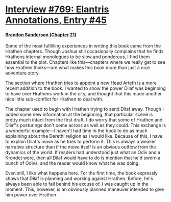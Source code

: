 # [Interview #769: Elantris Annotations, Entry #45](https://www.theoryland.com/intvmain.php?i=769#45)

#### [Brandon Sanderson (Chapter 21)](http://www.brandonsanderson.com/annotation/31/Elantris-Chapter-21)

Some of the most fulfilling experiences in writing this book came from the Hrathen chapters. Though Joshua still occasionally complains that he finds Hrathens internal monologues to be slow and ponderous, I find them essential to the plot. Chapters like this—chapters where we really get to see how Hrathen thinks—are what makes this book more than just a nice adventure story.

The section where Hrathen tries to appoint a new Head Arteth is a more recent addition to the book. I wanted to show the power Dilaf was beginning to have over Hrathens work in the city, and thought that this made another nice little sub-conflict for Hrathen to deal with.

The chapter used to begin with Hrathen trying to send Dilaf away. Though I added some new information at the beginning, that particular scene is pretty much intact from the first draft. I do worry that some of Hrathen and Dilaf's posturings don't come across as well as they could. This exchange is a wonderful example—I haven't had time in the book to do as much explaining about the Derethi religion as I would like. Because of this, I have to explain Dilaf's move as he tries to perform it. This is always a weaker narrative structure than if the move itself is an obvious outflow from the dynamics of the world. If readers had understood just what an Odiv and a Krondet were, then all Dilaf would have to do is mention that he'd sworn a bunch of Odivs, and the reader would know what he was doing.

Even still, I like what happens here. For the first time, the book expressly shows that Dilaf is planning and working against Hrathen. Before, he's always been able to fall behind his excuse of, I was caught up in the moment. This, however, is an obviously planned maneuver intended to give him power over Hrathen.

